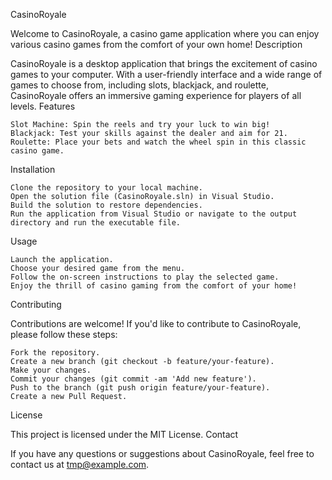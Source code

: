 CasinoRoyale

Welcome to CasinoRoyale, a casino game application where you can enjoy various casino games from the comfort of your own home!
Description

CasinoRoyale is a desktop application that brings the excitement of casino games to your computer. With a user-friendly interface and a wide range of games to choose from, including slots, blackjack, and roulette, CasinoRoyale offers an immersive gaming experience for players of all levels.
Features

    Slot Machine: Spin the reels and try your luck to win big!
    Blackjack: Test your skills against the dealer and aim for 21.
    Roulette: Place your bets and watch the wheel spin in this classic casino game.

Installation

    Clone the repository to your local machine.
    Open the solution file (CasinoRoyale.sln) in Visual Studio.
    Build the solution to restore dependencies.
    Run the application from Visual Studio or navigate to the output directory and run the executable file.

Usage

    Launch the application.
    Choose your desired game from the menu.
    Follow the on-screen instructions to play the selected game.
    Enjoy the thrill of casino gaming from the comfort of your home!

Contributing

Contributions are welcome! If you'd like to contribute to CasinoRoyale, please follow these steps:

    Fork the repository.
    Create a new branch (git checkout -b feature/your-feature).
    Make your changes.
    Commit your changes (git commit -am 'Add new feature').
    Push to the branch (git push origin feature/your-feature).
    Create a new Pull Request.

License

This project is licensed under the MIT License.
Contact

If you have any questions or suggestions about CasinoRoyale, feel free to contact us at tmp@example.com.
